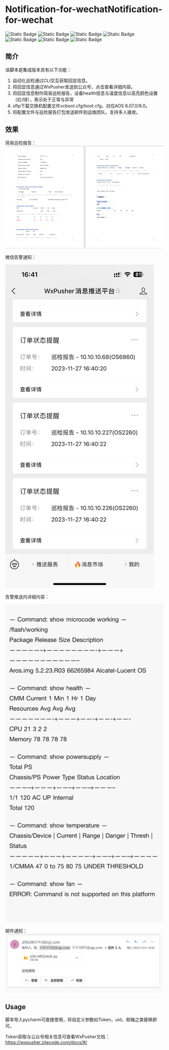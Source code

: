 # Notification-for-wechatNotification-for-wechat

![Static Badge](https://img.shields.io/badge/netmiko-4.2.0-blue%20) ![Static Badge](https://img.shields.io/badge/openpyxl-3.1.2-green%20) ![Static Badge](https://img.shields.io/badge/requests-2.31.0-red) ![Static Badge](https://img.shields.io/badge/openpyxl-3.1.2-yellow) ![Static Badge](https://img.shields.io/badge/XlsxWriter-3.1.9-oringo) ![Static Badge](https://img.shields.io/badge/paramiko-3.3.1-pink) ![Static Badge](https://img.shields.io/badge/python-3.10.6-9cf)



## 简介

该脚本是集成版本具有以下功能：

1. 自动化巡检通过CLI交互获取回显信息。
2. 将回显信息通过WxPusher发送到公众号，点击查看详细内容。
3. 将回显信息制作简易巡检报告，设备health信息与温度信息以高亮颜色设置（红/绿），表示处于正常与异常
4. sftp下载交换机配置文件vcboot.cfg/boot.cfg，对应AOS 6.07.0/8.0。
5. 将配置文件与巡检报告打包发送邮件到运维团队，支持多人接收。



## 效果

 简易巡检报告：![image](https://github.com/DengShicong/Notification-for-wechat/blob/main/images/5bdb0705f552d83b7d1b3afad1f1425.png)


微信告警通知：

![image](https://github.com/DengShicong/Notification-for-wechat/blob/main/images/2b43df42e83059ffc972b05ee7ac356.png)

 告警推送内详细内容：

![image](https://github.com/DengShicong/Notification-for-wechat/blob/main/images/2bcfc2c0316ba59d28e30dcd7cd6fd0.png)

邮件通知：
![image](https://github.com/DengShicong/Notification-for-wechat/blob/main/images/b622ba18ada68775ccb205a4872a3e0.png)



## Usage

脚本导入pycharm可直接使用，将自定义参数如Token，uid，邮箱之类替换即可。

Token获取与公众号相关信息可查看WxPusher文档：https://wxpusher.zjiecode.com/docs/#/
